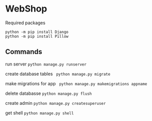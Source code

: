 # WebShop

Required packages

```
python -m pip install Django
python -m pip install Pillow
```

## Commands

run server `python manage.py runserver`

create database tables ` python manage.py migrate`

make migrations for app ` python manage.py makemigrations appname`

delete databasse `python manage.py flush`

create admin `python manage.py createsuperuser`

get shell `python manage.py shell`
